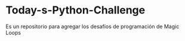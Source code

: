 # Today-s-Python-Challenge
Es un repositorio para agregar los desafíos de programación de Magic Loops 
